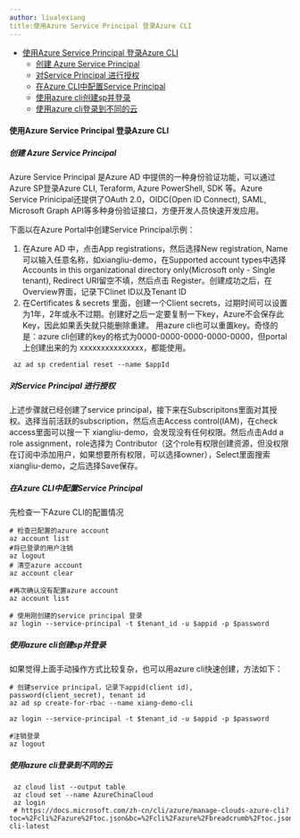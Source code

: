 ```yaml
---
author: liualexiang
title:使用Azure Service Principal 登录Azure CLI
---
```

- [使用Azure Service Principal 登录Azure CLI](#使用azure-service-principal-登录azure-cli)
  - [创建 Azure Service Principal](#创建-azure-service-principal)
  - [对Service Principal 进行授权](#对service-principal-进行授权)
  - [在Azure CLI中配置Service Principal](#在azure-cli中配置service-principal)
  - [使用azure cli创建sp并登录](#使用azure-cli创建sp并登录)
  - [使用azure cli登录到不同的云](#使用azure-cli登录到不同的云)
#### 使用Azure Service Principal 登录Azure CLI
##### 创建 Azure Service Principal 
Azure Service Principal 是Azure AD 中提供的一种身份验证功能，可以通过Azure SP登录Azure CLI, Teraform, Azure PowerShell, SDK 等。Azure Service Prinicipal还提供了OAuth 2.0，OIDC(Open ID Connect), SAML, Microsoft Graph API等多种身份验证接口，方便开发人员快速开发应用。

下面以在Azure Portal中创建Service Principal示例：
1. 在Azure AD 中，点击App registrations，然后选择New registration, Name 可以输入任意名称，如xiangliu-demo，在Supported account types中选择Accounts in this organizational directory only(Microsoft only - Single tenant), Redirect URI留空不填，然后点击 Register。创建成功之后，在Overview界面，记录下Clinet ID以及Tenant ID
2. 在Certificates & secrets 里面，创建一个Client secrets，过期时间可以设置为1年，2年或永不过期。创建好之后一定要复制一下key，Azure不会保存此Key，因此如果丢失就只能删除重建。
用azure cli也可以重置key。奇怪的是：azure cli创建的key的格式为0000-0000-0000-0000-0000，但portal上创建出来的为 xxxxxxxxxxxxxxx，都能使用。
```
 az ad sp credential reset --name $appId
```
##### 对Service Principal 进行授权
上述步骤就已经创建了service principal，接下来在Subscripitons里面对其授权。选择当前活跃的subscription，然后点击Access control(IAM)，在check access里面可以搜一下 xiangliu-demo，会发现没有任何权限。然后点击Add a role assignment，role选择为 Contributor（这个role有权限创建资源，但没权限在订阅中添加用户，如果想要所有权限，可以选择owner），Select里面搜索xiangliu-demo，之后选择Save保存。

##### 在Azure CLI中配置Service Principal
先检查一下Azure CLI的配置情况
```
# 检查已配置的azure account
az account list
#将已登录的用户注销
az logout
# 清空azure account
az account clear

#再次确认没有配置azure account
az account list

# 使用刚创建的service principal 登录
az login --service-principal -t $tenant_id -u $appid -p $password
```

##### 使用azure cli创建sp并登录
如果觉得上面手动操作方式比较复杂，也可以用azure cli快速创建，方法如下：
```
# 创建service principal，记录下appid(client id), password(client_secret), tenant id
az ad sp create-for-rbac --name xiang-demo-cli

az login --service-principal -t $tenant_id -u $appid -p $password

#注销登录
az logout

```


##### 使用azure cli登录到不同的云
```
 az cloud list --output table
 az cloud set --name AzureChinaCloud
 az login
 # https://docs.microsoft.com/zh-cn/cli/azure/manage-clouds-azure-cli?toc=%2Fcli%2Fazure%2Ftoc.json&bc=%2Fcli%2Fazure%2Fbreadcrumb%2Ftoc.json&view=azure-cli-latest
```
